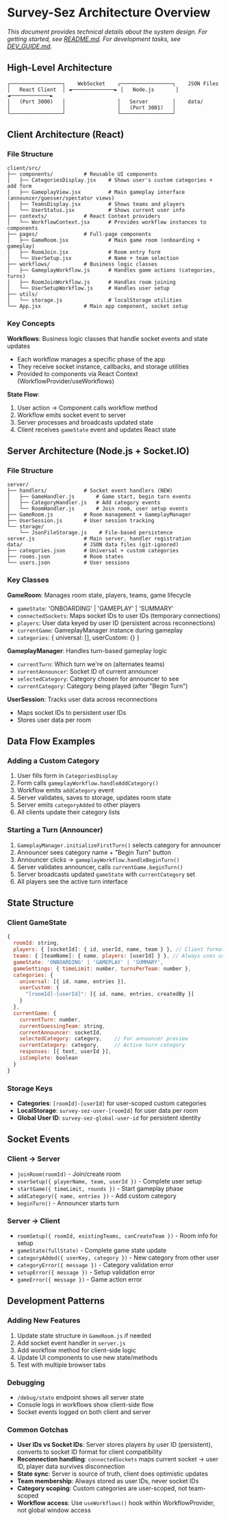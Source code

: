 # Survey-Sez Architecture Overview

*This document provides technical details about the system design. For getting started, see [README.md](README.md). For development tasks, see [DEV_GUIDE.md](DEV_GUIDE.md).*

## High-Level Architecture

```
┌─────────────────┐    WebSocket    ┌─────────────────┐    JSON Files
│   React Client  │ ◄──────────────► │   Node.js       │ ◄─────────────►
│   (Port 3000)   │                 │   Server        │    data/
│                 │                 │   (Port 3001)   │
└─────────────────┘                 └─────────────────┘
```

## Client Architecture (React)

### File Structure
```
client/src/
├── components/          # Reusable UI components
│   ├── CategoriesDisplay.jsx    # Shows user's custom categories + add form
│   ├── GameplayView.jsx         # Main gameplay interface (announcer/guesser/spectator views)
│   ├── TeamsDisplay.jsx         # Shows teams and players
│   └── UserStatus.jsx           # Shows current user info
├── contexts/            # React Context providers
│   └── WorkflowContext.jsx      # Provides workflow instances to components
├── pages/               # Full-page components
│   ├── GameRoom.jsx             # Main game room (onboarding + gameplay)
│   ├── RoomJoin.jsx             # Room entry form
│   └── UserSetup.jsx            # Name + team selection
├── workflows/           # Business logic classes
│   ├── GameplayWorkflow.js      # Handles game actions (categories, turns)
│   ├── RoomJoinWorkflow.js      # Handles room joining
│   └── UserSetupWorkflow.js     # Handles user setup
├── utils/
│   └── storage.js               # localStorage utilities
└── App.jsx              # Main app component, socket setup
```

### Key Concepts

**Workflows**: Business logic classes that handle socket events and state updates
- Each workflow manages a specific phase of the app
- They receive socket instance, callbacks, and storage utilities
- Provided to components via React Context (WorkflowProvider/useWorkflows)

**State Flow**: 
1. User action → Component calls workflow method
2. Workflow emits socket event to server
3. Server processes and broadcasts updated state
4. Client receives `gameState` event and updates React state

## Server Architecture (Node.js + Socket.IO)

### File Structure
```
server/
├── handlers/            # Socket event handlers (NEW)
│   ├── GameHandler.js       # Game start, begin turn events
│   ├── CategoryHandler.js   # Add category events
│   └── RoomHandler.js       # Join room, user setup events
├── GameRoom.js          # Room management + GameplayManager
├── UserSession.js       # User session tracking
└── storage/
    └── JsonFileStorage.js    # File-based persistence
server.js                # Main server, handler registration
data/                    # JSON data files (git-ignored)
├── categories.json      # Universal + custom categories
├── rooms.json           # Room states
└── users.json           # User sessions
```

### Key Classes

**GameRoom**: Manages room state, players, teams, game lifecycle
- `gameState`: 'ONBOARDING' | 'GAMEPLAY' | 'SUMMARY'
- `connectedSockets`: Maps socket IDs to user IDs (temporary connections)
- `players`: User data keyed by user ID (persistent across reconnections)
- `currentGame`: GameplayManager instance during gameplay
- `categories`: { universal: [], userCustom: {} }

**GameplayManager**: Handles turn-based gameplay logic
- `currentTurn`: Which turn we're on (alternates teams)
- `currentAnnouncer`: Socket ID of current announcer
- `selectedCategory`: Category chosen for announcer to see
- `currentCategory`: Category being played (after "Begin Turn")

**UserSession**: Tracks user data across reconnections
- Maps socket IDs to persistent user IDs
- Stores user data per room

## Data Flow Examples

### Adding a Custom Category
1. User fills form in `CategoriesDisplay`
2. Form calls `gameplayWorkflow.handleAddCategory()`
3. Workflow emits `addCategory` event
4. Server validates, saves to storage, updates room state
5. Server emits `categoryAdded` to other players
6. All clients update their category lists

### Starting a Turn (Announcer)
1. `GameplayManager.initializeFirstTurn()` selects category for announcer
2. Announcer sees category name + "Begin Turn" button
3. Announcer clicks → `gameplayWorkflow.handleBeginTurn()`
4. Server validates announcer, calls `currentGame.beginTurn()`
5. Server broadcasts updated `gameState` with `currentCategory` set
6. All players see the active turn interface

## State Structure

### Client GameState
```javascript
{
  roomId: string,
  players: { [socketId]: { id, userId, name, team } }, // Client format (converted from userId-keyed data)
  teams: { [teamName]: { name, players: [userId] } }, // Always uses user IDs
  gameState: 'ONBOARDING' | 'GAMEPLAY' | 'SUMMARY',
  gameSettings: { timeLimit: number, turnsPerTeam: number },
  categories: {
    universal: [{ id, name, entries }],
    userCustom: { 
      "[roomId]-[userId]": [{ id, name, entries, createdBy }] 
    }
  },
  currentGame: {
    currentTurn: number,
    currentGuessingTeam: string,
    currentAnnouncer: socketId,
    selectedCategory: category,    // For announcer preview
    currentCategory: category,     // Active turn category
    responses: [{ text, userId }],
    isComplete: boolean
  }
}
```

### Storage Keys
- **Categories**: `[roomId]-[userId]` for user-scoped custom categories
- **LocalStorage**: `survey-sez-user-[roomId]` for user data per room
- **Global User ID**: `survey-sez-global-user-id` for persistent identity

## Socket Events

### Client → Server
- `joinRoom(roomId)` - Join/create room
- `userSetup({ playerName, team, userId })` - Complete user setup
- `startGame({ timeLimit, rounds })` - Start gameplay phase
- `addCategory({ name, entries })` - Add custom category
- `beginTurn()` - Announcer starts turn

### Server → Client
- `roomSetup({ roomId, existingTeams, canCreateTeam })` - Room info for setup
- `gameState(fullState)` - Complete game state update
- `categoryAdded({ userKey, category })` - New category from other user
- `categoryError({ message })` - Category validation error
- `setupError({ message })` - Setup validation error
- `gameError({ message })` - Game action error

## Development Patterns

### Adding New Features
1. Update state structure in `GameRoom.js` if needed
2. Add socket event handler in `server.js`
3. Add workflow method for client-side logic
4. Update UI components to use new state/methods
5. Test with multiple browser tabs

### Debugging
- `/debug/state` endpoint shows all server state
- Console logs in workflows show client-side flow
- Socket events logged on both client and server

### Common Gotchas
- **User IDs vs Socket IDs**: Server stores players by user ID (persistent), converts to socket ID format for client compatibility
- **Reconnection handling**: `connectedSockets` maps current socket → user ID, player data survives disconnection
- **State sync**: Server is source of truth, client does optimistic updates
- **Team membership**: Always stored as user IDs, never socket IDs
- **Category scoping**: Custom categories are user-scoped, not team-scoped
- **Workflow access**: Use `useWorkflows()` hook within WorkflowProvider, not global window access